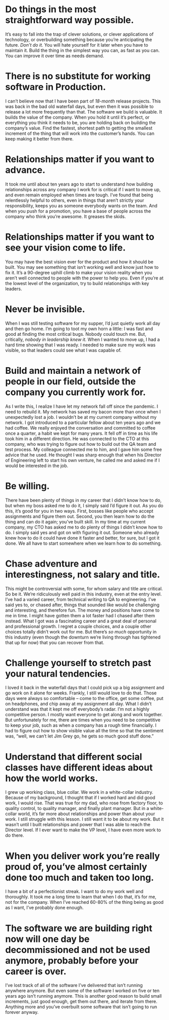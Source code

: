# Do things in the most straightforward way possible.
It’s easy to fall into the trap of clever solutions, or clever applications of technology, or overbuilding something because you’re anticipating the future. _Don’t do it._ You will hate yourself for it later when you have to maintain it. Build the thing in the simplest way you can, as fast as you can. You can improve it over time as needs demand.

# There is no substitute for working software in Production.
I can’t believe now that I have been part of _18-month_ release projects. This was back in the bad old waterfall days, but even then it was possible to release a lot more frequently than that. The software we build is valuable. It builds the value of the company. When you hold it until it’s perfect, or everything you think it needs to be, you are holding back on building the company’s value. Find the fastest, shortest path to getting the smallest increment of the thing that will work into the customer’s hands. You can keep making it better from there.

# Relationships matter if you want to advance.
It took me until about ten years ago to start to understand how building relationships across any company I work for is critical if I want to move up, and even remain employed when times are tough. I’ve found that being relentlessly helpful to others, even in things that aren’t strictly your responsibility, keeps you as someone everybody wants on the team. And when you push for a promotion, you have a base of people across the company who think you’re awesome. It greases the skids.

# Relationships matter if you want to see your vision come to life.
You may have the best vision ever for the product and how it should be built. You may see something that isn’t working well and know just how to fix it. It’s a 90-degree uphill climb to make your vision reality when you aren’t well connected to people with the power to help you. Even if you’re at the lowest level of the organization, try to build relationships with key leaders.

# Never be invisible.
When I was still testing software for my supper, I’d just quietly work all day and then go home. I’m going to toot my own horn a little: I was fast and good at finding the most critical bugs. Nobody could touch me. But, critically, _nobody in leadership knew it._ When I wanted to move up, I had a hard time showing that I was ready. I needed to make sure my work was visible, so that leaders could see what I was capable of.

# Build and maintain a network of people in our field, outside the company you currently work for.
As I write this, I realize I have let my network fall off since the pandemic. I need to rebuild it. My network has saved my bacon more than once when I unexpectedly lost a job. I wouldn’t be at my current company without my network. I got introduced to a particular fellow about ten years ago and we had coffee. We really enjoyed the conversation and committed to coffee once a quarter, a habit we kept for many years. It fell off in time as his life took him in a different direction. He was connected to the CTO at this company, who was trying to figure out how to build out the QA team and test process. My colleague connected me to him, and I gave him some free advice that he used. He thought I was sharp enough that when his Director of Engineering left to start his own venture, he called me and asked me if I would be interested in the job.

# Be willing.
There have been plenty of things in my career that I didn’t know how to do, but when my boss asked me to do it, I simply said I’d figure it out. As you do this, it’s good for you in two ways. First, bosses like people who accept assignments and figure them out. Second, you then learn how to do the thing and can do it again; you’ve built skill. In my time at my current company, my CTO has asked me to do plenty of things I didn’t know how to do. I simply said yes and got on with figuring it out. Someone who already knew how to do it could have done it faster and better, for sure, but I got it done. We all have to start somewhere when we learn how to do something.

# Chase adventure and interestingness, not salary and title.
This might be controversial with some, for whom salary and title are critical. So be it. We’re ridiculously well paid in this industry, even at the entry level. I’ve had a varied career, from technical writing to QA to engineering. I’ve said yes to, or chased after, things that sounded like would be challenging and interesting, and therefore fun. The money and positions have come to me in time. I might have gotten them a lot faster had I chased after them instead. What I got was a fascinating career and a great deal of personal and professional growth. I regret a couple choices, and a couple other choices totally didn’t work out for me. But there’s _so much_ opportunity in this industry (even though the downturn we’re living through has tightened that up for now) that you can recover from that.

# Challenge yourself to stretch past your natural tendencies.
I loved it back in the waterfall days that I could pick up a big assignment and go work on it alone for weeks. Frankly, I still would love to do that. Those days were always so comfortable – come to the office, get some coffee, put on headphones, and chip away at my assignment all day. What I didn’t understand was that it kept me off everybody’s radar. I’m not a highly competitive person. I mostly want everyone to get along and work together. But unfortunately for me, there are times when you need to be competitive to keep your job, such as when a company has a rough time financially. I had to figure out how to show visible value all the time so that the sentiment was, “well, we can’t let Jim Grey go, he gets so much good stuff done.”

# Understand that different social classes have different ideas about how the world works.
I grew up working class, blue collar. We work in a white-collar industry. Because of my background, I thought that if I worked hard and did good work, I would rise. That was true for my dad, who rose from factory floor, to quality control, to quality manager, and finally plant manager. But in a white-collar world, it’s far more about relationships and power than about your work. I still struggle with this lesson. I still want it to be about my work. But it wasn’t until I built relationships and power that I was able to reach the Director level. If I ever want to make the VP level, I have even more work to do there.

# When you deliver work you’re really proud of, you’ve almost certainly done too much and taken too long.
I have a bit of a perfectionist streak. I want to do my work well and thoroughly. It took me a long time to learn that when I do that, it’s for me, not for the company. When I’ve reached 60-80% of the thing being as good as I want, I’ve probably done enough.

# The software we are building right now will one day be decommissioned and not be used anymore, probably before your career is over.
I’ve lost track of all of the software I’ve delivered that isn’t running anywhere anymore. But even some of the software I worked on five or ten years ago isn’t running anymore. This is another good reason to build small increments, just good enough, get them out there, and iterate from there. Anything more and you’ve overbuilt some software that isn’t going to run forever anyway.
